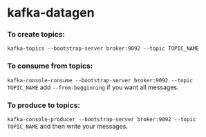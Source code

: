 # kafka-datagen

### To create topics:
```kafka-topics --bootstrap-server broker:9092 --topic TOPIC_NAME```

### To consume from topics:
```kafka-console-consume --bootstrap-server broker:9092 --topic TOPIC_NAME```  add ```--from-begginning``` if you want all messages.

### To produce to topics:
```kafka-console-producer --bootstrap-server broker:9092 --topic TOPIC_NAME``` and then write your messages.